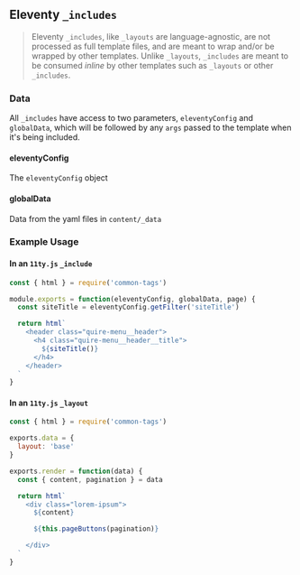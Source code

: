 ## Eleventy `_includes`

> Eleventy `_includes`, like `_layouts` are language-agnostic, are not processed as full template files, and are meant to wrap and/or be wrapped by other templates. Unlike `_layouts`, `_includes` are meant to be consumed _inline_ by other templates such as `_layouts` or other `_includes`.

### Data
All `_includes` have access to two parameters, `eleventyConfig` and `globalData`, which will be followed by any `args` passed to the template when it's being included.

#### eleventyConfig
The `eleventyConfig` object

#### globalData
Data from the yaml files in `content/_data`

### Example Usage

#### In an `11ty.js` `_include`
```javascript
const { html } = require('common-tags')

module.exports = function(eleventyConfig, globalData, page) {
  const siteTitle = eleventyConfig.getFilter('siteTitle')

  return html`
    <header class="quire-menu__header">
      <h4 class="quire-menu__header__title">
        ${siteTitle()}
      </h4>
    </header>
  `
}
```

#### In an `11ty.js` `_layout`
```javascript
const { html } = require('common-tags')

exports.data = {
  layout: 'base'
}

exports.render = function(data) {
  const { content, pagination } = data

  return html`
    <div class="lorem-ipsum">
      ${content}

      ${this.pageButtons(pagination)}

    </div>
  `
}
```
